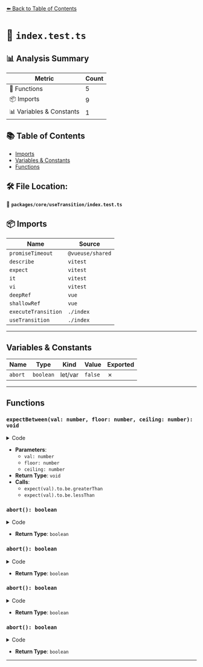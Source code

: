 [⬅️ Back to Table of Contents](../../../index.md)

# 📄 `index.test.ts`

## 📊 Analysis Summary

| Metric | Count |
|--------|-------|
| 🔧 Functions | 5 |
| 📦 Imports | 9 |
| 📊 Variables & Constants | 1 |

## 📚 Table of Contents

- [Imports](#imports)
- [Variables & Constants](#variables-constants)
- [Functions](#functions)

## 🛠️ File Location:
📂 **`packages/core/useTransition/index.test.ts`**

## 📦 Imports

| Name | Source |
|------|--------|
| `promiseTimeout` | `@vueuse/shared` |
| `describe` | `vitest` |
| `expect` | `vitest` |
| `it` | `vitest` |
| `vi` | `vitest` |
| `deepRef` | `vue` |
| `shallowRef` | `vue` |
| `executeTransition` | `./index` |
| `useTransition` | `./index` |


---

## Variables & Constants

| Name | Type | Kind | Value | Exported |
|------|------|------|-------|----------|
| `abort` | `boolean` | let/var | `false` | ✗ |


---

## Functions

### `expectBetween(val: number, floor: number, ceiling: number): void`

<details><summary>Code</summary>

```ts
function expectBetween(val: number, floor: number, ceiling: number) {
  expect(val).to.be.greaterThan(floor)
  expect(val).to.be.lessThan(ceiling)
}
```
</details>

- **Parameters**:
  - `val: number`
  - `floor: number`
  - `ceiling: number`
- **Return Type**: `void`
- **Calls**:
  - `expect(val).to.be.greaterThan`
  - `expect(val).to.be.lessThan`
### `abort(): boolean`

<details><summary>Code</summary>

```ts
() => abort
```
</details>

- **Return Type**: `boolean`
### `abort(): boolean`

<details><summary>Code</summary>

```ts
() => abort
```
</details>

- **Return Type**: `boolean`
### `abort(): boolean`

<details><summary>Code</summary>

```ts
() => abort
```
</details>

- **Return Type**: `boolean`
### `abort(): boolean`

<details><summary>Code</summary>

```ts
() => abort
```
</details>

- **Return Type**: `boolean`

---